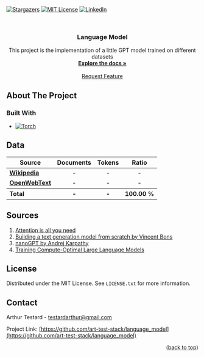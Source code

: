 <!-- Template source: See: https://github.com/othneildrew/Best-README-Template -->
<a id="readme-top"></a>

[![Stargazers][stars-shield]][stars-url]
[![MIT License][license-shield]][license-url]
[![LinkedIn][linkedin-shield]](https://www.linkedin.com/in/arthur-testard/)


<!-- PROJECT LOGO -->
<br />
<div align="center">
  <!-- <a href="https://github.com/art-test-stack/language_model">
    <img src="rsc/logo.jpg" alt="Logo" height="350">
  </a> -->

<h3 align="center">Language Model</h3>

  <p align="center">
    This project is the implementation of a little GPT model trained on different datasets
    <br />
    <a href="https://github.com/art-test-stack/language_model"><strong>Explore the docs »</strong></a>
    <br />
    <br />
    <a href="https://github.com/art-test-stack/language_model/issues/new?labels=enhancement&template=feature-request---.md">Request Feature</a>
  </p>
</div>



<!-- TABLE OF CONTENTS -->
<!-- <details>
  <summary>Table of Contents</summary>
  <ol>
    <li>
      <a href="#about-the-project">About The Project</a>
      <ul>
        <li><a href="#the-implementation">The implementation</a></li>
        <li><a href="#built-with">Built With</a></li>
      </ul>
    </li>
    <li>
      <a href="#getting-started">Getting Started</a>
      <ul>
        <li><a href="#installation">Installation</a></li>
      </ul>
    </li>
    <li><a href="#usage">Usage</a></li>
    <li><a href="#roadmap">Roadmap</a></li>
    <li><a href="#contributing">Contributing</a></li>
    <li><a href="#sources">Sources</a></li>
    <li><a href="#license">License</a></li>
    <li><a href="#contact">Contact</a></li>
  </ol>
</details> -->



<!-- ABOUT THE PROJECT -->
## About The Project

<!-- ### The implementation -->


### Built With

* [![Torch][Torch]][Torch-url]



<!-- GETTING STARTED -->
<!-- ## Getting Started

### Installation

1. Clone the repo
   ```sh
   git clone git@github.com:art-test-stack/language_model.git
   ```
2. Create a virtual environment
    
    For example I use [virtualenv](https://virtualenv.pypa.io/en/latest/):
   ```sh
   virtualenv -p python 3.10 venv
   ```
3. Install pip packages
   ```sh
   pip install -r requirements.txt
   ``` -->



<!-- ## Usage -->




<!-- ROADMAP -->
<!-- ## Roadmap -->

<!-- - [ ]  -->


<!-- See the [open issues](https://github.com/art-test-stack/language_model/issues) for a full list of proposed features (and known issues). -->



<!-- CONTRIBUTING -->
<!-- ## Contributing

Contributions are what make the open source community such an amazing place to learn, inspire, and create. Any contributions you make are **greatly appreciated**.

If you have a suggestion that would make this better, please fork the repo and create a pull request. You can also simply open an issue with the tag "enhancement".
Don't forget to give the project a star! Thanks again!

1. Fork the Project
2. Create your Feature Branch (`git checkout -b feature/AmazingFeature`)
3. Commit your Changes (`git commit -m 'Add some AmazingFeature'`)
4. Push to the Branch (`git push origin feature/AmazingFeature`)
5. Open a Pull Request -->


## Data

<table>
	<thead>
		<tr>
			<th align="center">Source</th>
			<th align="center">Documents</th>
			<th align="center">Tokens</th>
			<th align="center">Ratio</th>
		</tr>
	</thead>
	<tbody>
		<tr>
			<td align="left"><b><a href="https://wikipedia.org/">Wikipedia</a></b></td>
			<td align="center">-</td>
			<td align="center">-</td>
			<td align="center">-</td>
		</tr>
		<tr>
			<td align="left"><b><a href="https://huggingface.co/datasets/Skylion007/openwebtext">OpenWebText</a></b></td>
			<td align="center">-</td>
			<td align="center">-</td>
			<td align="center">-</td>
		</tr>
		<tr>
			<th align="left">Total</th>
			<th align="center">-</th>
			<th align="center">-</th>
			<th align="center">100.00 %</th>
		</tr>
	</tbody>
</table>

<!-- Sources -->
## Sources

1. [Attention is all you need](https://arxiv.org/pdf/1706.03762)
2. [Building a text generation model from scratch by Vincent Bons](https://wingedsheep.com/building-a-language-model/)
3. [nanoGPT by Andrej Karpathy](https://github.com/karpathy/nanoGPT/tree/master) 
4. [Training Compute-Optimal Large Language Models](https://arxiv.org/abs/2203.15556)

<!-- LICENSE -->
## License

Distributed under the MIT License. See `LICENSE.txt` for more information.



<!-- CONTACT -->
## Contact

Arthur Testard - testardarthur@gmail.com

Project Link: [https://github.com/art-test-stack/language_model](https://github.com/art-test-stack/language_model)

<p align="right">(<a href="#readme-top">back to top</a>)</p>



<!-- MARKDOWN LINKS & IMAGES -->
[contributors-shield]: https://img.shields.io/github/contributors/art-test-stack/language_model.svg?style=for-the-badge
[contributors-url]: https://github.com/art-test-stack/language_model/graphs/contributors
[forks-shield]: https://img.shields.io/github/forks/art-test-stack/language_model.svg?style=for-the-badge
[forks-url]: https://github.com/art-test-stack/language_model/network/members
[stars-shield]: https://img.shields.io/github/stars/art-test-stack/language_model.svg?style=for-the-badge
[stars-url]: https://github.com/art-test-stack/language_model/stargazers
[issues-shield]: https://img.shields.io/github/issues/art-test-stack/language_model.svg?style=for-the-badge
[issues-url]: https://github.com/art-test-stack/language_model/issues
[license-shield]: https://img.shields.io/github/license/art-test-stack/language_model.svg?style=for-the-badge
[license-url]: https://github.com/art-test-stack/language_model/blob/master/LICENSE.txt
[linkedin-shield]: https://img.shields.io/badge/-LinkedIn-black.svg?style=for-the-badge&logo=linkedin&colorB=555
[linkedin-url]: https://linkedin.com/in/arthur-testard
[product-screenshot]: images/screenshot.png
[Torch]: https://img.shields.io/badge/PyTorch-%23EE4C2C.svg?style=for-the-badge&logo=PyTorch&logoColor=white
[Torch-url]: https://pytorch.org/
